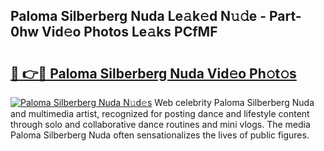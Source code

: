 ## Paloma Silberberg Nuda Le𝚊k𝚎d N𝚞𝚍e - Part-0hw Vid𝚎o Photos Le𝚊ks PCfMF

# <h2><a href="http://fbdg5w3.evod.top/?m=Paloma+Silberberg+Nuda">🔗 👉🔴 Paloma Silberberg Nuda Vid𝚎o Ph𝚘t𝚘s</a></h2>

[![Paloma Silberberg Nuda N𝚞d𝚎s](https://i.imgur.com/8V9OHl7.gif)](http://fbdg5w3.evod.top/?m=Paloma+Silberberg+Nuda)
Web celebrity Paloma Silberberg Nuda and multimedia artist, recognized for posting dance and lifestyle content through solo and collaborative dance routines and mini vlogs. The media Paloma Silberberg Nuda often sensationalizes the lives of public figures. 
